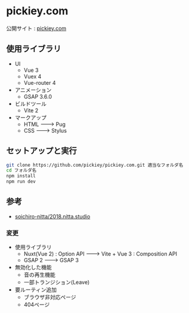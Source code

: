 # pickiey.com

公開サイト : [pickiey.com](https://pickiey.com)

## 使用ライブラリ

- UI
    - Vue  3
    - Vuex 4
    - Vue-router 4
- アニメーション
    - GSAP 3.6.0
- ビルドツール
    - Vite 2
- マークアップ
    - HTML ---> Pug
    - CSS  ---> Stylus

## セットアップと実行

```sh
git clone https://github.com/pickiey/pickiey.com.git 適当なフォルダ名
cd フォルダ名
npm install
npm run dev
```

## 参考

- [soichiro-nitta/2018.nitta.studio](https://github.com/soichiro-nitta/2018.nitta.studio)


### 変更

- 使用ライブラリ
    - Nuxt(Vue 2) : Option API ---> Vite + Vue 3 : Composition API
    - GSAP 2 ---> GSAP 3
- 無効化した機能
    - 音の再生機能
    - 一部トランジション(Leave)
- 要ルーティン追加
    - ブラウザ非対応ページ
    - 404ページ

